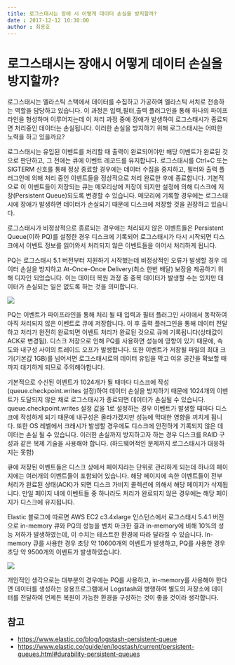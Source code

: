 ```yaml
---
title: 로그스태시는 장애 시 어떻게 데이터 손실을 방지할까?
date : 2017-12-12 10:30:00
author : 최용호
---
```


# 로그스태시는 장애시 어떻게 데이터 손실을 방지할까?

로그스태시는 엘라스틱 스택에서 데이터를 수집하고 가공하여 엘라스틱 서치로 전송하는 역할을 담당하고 있습니다. 이 과정은 입력,필터,출력 플러그인을 통해 하나의 파이프라인을 형성하며 이루어지는데 이 처리 과정 중에 장애가 발생하여 로그스태시가 종료되면 처리중인 데이터는 손실됩니다. 이러한 손실을 방지하기 위해 로그스태시는 어떠한 노력을 하고 있을까요?

로그스태시는 유입된 이벤트를 처리할 때 출력이 완료되어야만 해당 이벤트가 완료된 것으로 판단하고, 그 전에는 큐에 이벤트 레코드를 유지합니다. 로그스태시를 Ctrl+C 또는 SIGTERM 신호를 통해 정상 종료할 경우에는 데이터 수집을 중지하고, 필터와 출력 플러그인에 의해 처리 중인 이벤트들을 정상적으로 처리 완료한 후에 종료합니다. 기본적으로 이 이벤트들이 저장되는 큐는 메모리상에 저장이 되지만 설정에 의해 디스크에 저장(Persistent Queue)되도록 변경할 수 있습니다. 메모리에 기록할 경우에는 로그스태시에 장애가 발생하면 데이터가 손실되기 때문에 디스크에 저장할 것을 권장하고 있습니다.

로그스태시가 비정상적으로 종료되는 경우에는 처리되지 않은 이벤트들은 Persistent Queue(이하 PQ)를 설정한 경우 디스크에 기록되어 로그스태시가 다시 시작되면 디스크에서 이벤트 정보를 읽어와서 처리되지 않은 이벤트들을 이어서 처리하게 됩니다.

PQ는 로그스태시 5.1 버전부터 지원하기 시작했는데 비정상적인 오류가 발생할 경우 데이터 손실을 방지하고 At-Once-Once Delivery(최소 한번 배달) 보장을 제공하기 위해 디자인 되었습니다. 이는 데이터 복원 과정 중 중복 데이터가 발생할 수는 있지만 데이터가 손실되는 일은 없도록 하는 것을 의미합니다.

![](http://tech.javacafe.io/img/blog/20171212/PQ_diagram.png)

PQ는 이벤트가 파이프라인을 통해 처리 될 때 입력과 필터 플러그인 사이에서 동작하여 아직 처리되지 않은 이벤트로 큐에 저장합니다. 이 후 출력 플러그인을 통해 데이터 전달하고 처리가 완전히 완료되면 이벤트 처리가 완료된 것으로 큐에 기록됩니다(상태값이 ACK로 변경됨). 디스크 저장으로 인해 PQ를 사용하면 성능에 영향이 있기 때문에, 속도와 내구성 사이의 트레이드 오프가 발생합니다. 또한 이벤트가 저장될 파일의 최대 크기(기본값 1GB)를 넘어서면 로그스태시로의 데이터 유입을 막고 여유 공간을 확보할 때까지 대기하게 되므로 주의해야합니다.

기본적으로 수신된 이벤트가 1024개가 될 때마다 디스크에 작성(queue.checkpoint.writes 설정)하여 데이터 손실을 방지하기 때문에 1024개의 이벤트가 도달되지 않은 채로 로그스태시가 종료되면 데이터가 손실될 수 있습니다.  queue.checkpoint.writes 설정 값을 1로 설정하는 경우 이벤트가 발생할 때마다 디스크에 작성하게 되기 때문에 내구성은 올라가겠지만 성능에 막대한 영향을 끼치게 됩니다. 또한 OS 레벨에서 크래시가 발생할 경우에도 디스크에 안전하게 기록되지 않은 데이터는 손실 될 수 있습니다. 이러한 손실까지 방지하고자 하는 경우 디스크를 RAID 구성과 같은 복제 기술을 사용해야 합니다. (하드웨어적인 문제까지 로그스태시가 대응하지는 못함)

큐에 저장된 이벤트들은 디스크 상에서 페이지라는 단위로 관리하게 되는데 하나의 페이지에는 여러개의 이벤트들이 포함되어 있습니다. 해당 페이지에 속한 이벤트들이 전부 처리가 완료된 상태(ACK)가 되면 디스크 가비지 콜렉션에 의해서 해당 페이지가 삭제됩니다. 만일 페이지 내에 이벤트들 중 하나라도 처리가 완료되지 않은 경우에는 해당 페이지가 디스크에 유지됩니다.  

Elastic 블로그에 따르면 AWS EC2 c3.4xlarge 인스턴스에서 로그스태시 5.4.1 버전으로 in-memory 큐와 PQ의 성능을 벤치 마크한 결과 in-memory에 비해 10%의 성능 저하가 발생하였는데, 이 수치는 테스트한 환경에 따라 달라질 수 있습니다. In-memory 큐를 사용한 경우 초당 약 10600개의 이벤트가 발생하고, PQ를 사용한 경우 초당 약 9500개의 이벤트가 발생하였습니다.

![](http://tech.javacafe.io/img/blog/20171212/pq_chart.png)

개인적인 생각으로는 대부분의 경우에는 PQ를 사용하고, in-memory를 사용해야 한다면 데이터를 생성하는 응용프로그램에서 Logstash와 병행하여 별도의 저장소에 데이터를 전달하여 언제든 복원이 가능한 환경을 구성하는 것이 좋을 것이라 생각합니다.


## 참고

* https://www.elastic.co/blog/logstash-persistent-queue
* https://www.elastic.co/guide/en/logstash/current/persistent-queues.html#durability-persistent-queues

